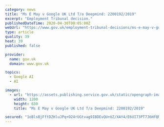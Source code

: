 ```yaml
---
category: news
title: "Ms E May v Google UK Ltd T/a Deepmind: 2200192/2019"
excerpt: "Employment Tribunal decision."
publishedDateTime: 2020-04-30T00:05:00Z
webUrl: "https://www.gov.uk/employment-tribunal-decisions/ms-e-may-v-google-uk-ltd-t-a-deepmind-2200192-2019"
type: article
quality: 39
heat: 39
published: false

provider:
  name: gov.uk
  domain: www.gov.uk

topics:
  - Google AI
  - AI

images:
  - url: "https://assets.publishing.service.gov.uk/static/opengraph-image-a1f7d89ffd0782738b1aeb0da37842d8bd0addbd724b8e58c3edbc7287cc11de.png"
    width: 1200
    height: 630
    title: "Ms E May v Google UK Ltd T/a Deepmind: 2200192/2019"

secured: "1oBlsBjFftDZHluJPq+O24rUGtvag9IBDEvQU+UZ/XAY4/E6UI73PT7J6HfQNZmTT8ZRh9khW+2xB0rfNmCKjTRJiX8jGTpq76EijuzYXJH5v7YfauRQ3hyHZHD2JJ8ypVQ1XCHbGdXk5TdzO8XqZE2iG/RWbE8ogczetKi6S+zWpK57kEppmxQawNjWx/1518CYrt9HSD7vFoQLWnKFnAqCB99Af76Ny5zQ1n97arZl4hjpb3etalkWIC3VoyPkdvOW2N+yxnmwJSfEW6BTrPqZUjo42ttA4+4bonU5L4JMIMmkKh7zkdrY+rW0lDE8;5I4ogHf2UjvM+qXBlJovSA=="
---
```


